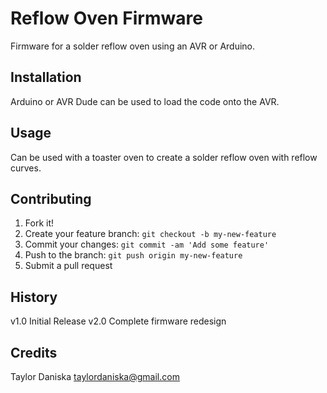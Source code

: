 # Reflow Oven Firmware
Firmware for a solder reflow oven using an AVR or Arduino.

## Installation
Arduino or AVR Dude can be used to load the code onto the AVR.

## Usage
Can be used with a toaster oven to create a solder reflow oven with reflow curves.

## Contributing
1. Fork it!
2. Create your feature branch: `git checkout -b my-new-feature`
3. Commit your changes: `git commit -am 'Add some feature'`
4. Push to the branch: `git push origin my-new-feature`
5. Submit a pull request

## History
v1.0 Initial Release
v2.0 Complete firmware redesign

## Credits
Taylor Daniska
taylordaniska@gmail.com
